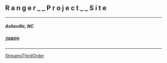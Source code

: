 ## R a n g e r _ _ P r o j e c t _ _ S i t e 

------

##### Asheville, NC
##### 28805

-----

[StreamsThirdOrder](https://waterlevelmedium.github.io/Pyle-SeniorSeminar/)
